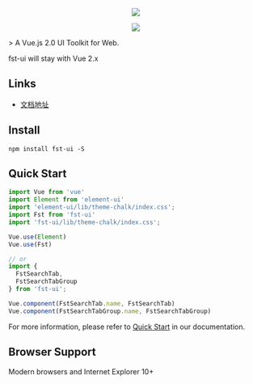 <p align="center">
  <a href="https://forestxiecode.github.io/fst-ui/#/">
    <img src="https://i.postimg.cc/Gh5pLZ3G/logo-03.png">
  </a>
</p>

<p align="center">
  <a>
    <img src="https://app.travis-ci.com/forestxieCode/fst-ui.svg?branch=main">
  </a>
</p>
> A Vue.js 2.0 UI Toolkit for Web.

fst-ui will stay with Vue 2.x 

## Links
-  [文档地址](https://forestxiecode.github.io/fst-ui/)

## Install
```shell
npm install fst-ui -S
```

## Quick Start
``` javascript
import Vue from 'vue'
import Element from 'element-ui'
import 'element-ui/lib/theme-chalk/index.css';
import Fst from 'fst-ui'
import 'fst-ui/lib/theme-chalk/index.css';

Vue.use(Element)
Vue.use(Fst)

// or
import { 
  FstSearchTab, 
  FstSearchTabGroup 
} from 'fst-ui';

Vue.component(FstSearchTab.name, FstSearchTab)
Vue.component(FstSearchTabGroup.name, FstSearchTabGroup)
```
For more information, please refer to [Quick Start](http://114.116.142.157:8989/#/component/quickstart) in our documentation.

## Browser Support
Modern browsers and Internet Explorer 10+


